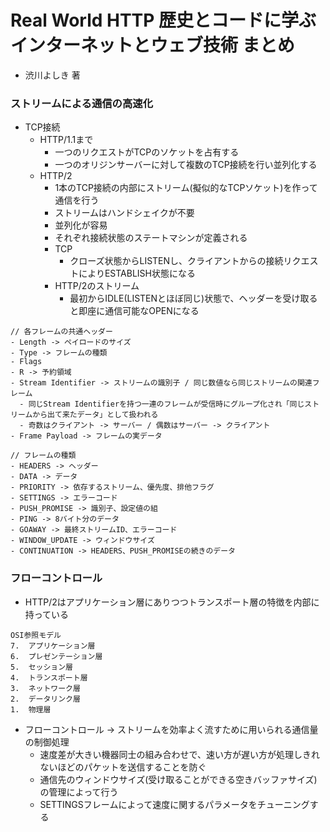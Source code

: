 # Real World HTTP 歴史とコードに学ぶインターネットとウェブ技術 まとめ
- 渋川よしき 著

### ストリームによる通信の高速化
- TCP接続
  - HTTP/1.1まで
    - 一つのリクエストがTCPのソケットを占有する
    - 一つのオリジンサーバーに対して複数のTCP接続を行い並列化する
  - HTTP/2
    - 1本のTCP接続の内部にストリーム(擬似的なTCPソケット)を作って通信を行う
    - ストリームはハンドシェイクが不要
    - 並列化が容易
    - それぞれ接続状態のステートマシンが定義される
    - TCP
      - クローズ状態からLISTENし、クライアントからの接続リクエストによりESTABLISH状態になる
    - HTTP/2のストリーム
      - 最初からIDLE(LISTENとほぼ同じ)状態で、ヘッダーを受け取ると即座に通信可能なOPENになる
```
// 各フレームの共通ヘッダー
- Length -> ペイロードのサイズ
- Type -> フレームの種類
- Flags
- R -> 予約領域
- Stream Identifier -> ストリームの識別子 / 同じ数値なら同じストリームの関連フレーム
  - 同じStream Identifierを持つ一連のフレームが受信時にグループ化され「同じストリームから出て来たデータ」として扱われる
  - 奇数はクライアント -> サーバー / 偶数はサーバー -> クライアント
- Frame Payload -> フレームの実データ
```
```
// フレームの種類
- HEADERS -> ヘッダー
- DATA -> データ
- PRIORITY -> 依存するストリーム、優先度、排他フラグ
- SETTINGS -> エラーコード
- PUSH_PROMISE -> 識別子、設定値の組
- PING -> 8バイト分のデータ
- GOAWAY -> 最終ストリームID、エラーコード
- WINDOW_UPDATE -> ウィンドウサイズ
- CONTINUATION -> HEADERS、PUSH_PROMISEの続きのデータ
```

### フローコントロール
- HTTP/2はアプリケーション層にありつつトランスポート層の特徴を内部に持っている
```
OSI参照モデル
7.  アプリケーション層
6.  プレゼンテーション層
5.  セッション層
4.  トランスポート層
3.  ネットワーク層
2.  データリンク層
1.  物理層
```
- フローコントロール -> ストリームを効率よく流すために用いられる通信量の制御処理
  - 速度差が大きい機器同士の組み合わせで、速い方が遅い方が処理しきれないほどのパケットを送信することを防ぐ
  - 通信先のウィンドウサイズ(受け取ることができる空きバッファサイズ)の管理によって行う
  - SETTINGSフレームによって速度に関するパラメータをチューニングする
